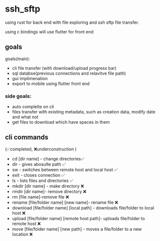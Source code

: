 # ssh_sftp

using rust for back end with file exploring and ssh sftp file transfer.

using c bindings will use flutter for front end 

## goals 
goals(main):

* cli file transfer (with download/upload progress bar)
* sql databse(previous connections and relavitve file path)
* gui implimenation
* export to mobile using flutter front end

### side goals:

* auto complelte on cli 
* files transfer with existing metadata, such as creation data, modify date and what not
* get files to download which have spaces in them
    
## cli commands 
(✅completed, ❌underconstruction )
- cd [dir name] - change directories✅
- dir - gives abosulte path ✅
- sw - switches between remote host and local host ✅
- exit - closes connection ✅
- ls - lists files and directories ✅
- mkdir [dir name] - make directory ❌
- rmdir [dir name]- remove directory ❌
- rm [file name]-remove file ❌
- rename [file/folder name] [new name]- rename file ❌
- download [file/folder name] [local path] - downloads file/folder to local host ❌
- upload [file/folder name] [remote host path]- uploads file/folder to remote host ❌
- move [file/folder name] [new path] - moves a file/folder to a new location ❌
